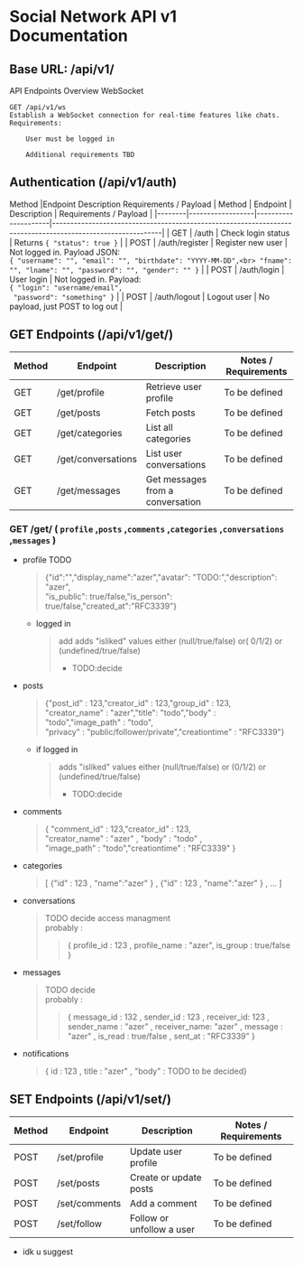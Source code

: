# Social Network API v1 Documentation

## Base URL: /api/v1/
API Endpoints Overview
WebSocket

    GET /api/v1/ws
    Establish a WebSocket connection for real-time features like chats.
    Requirements:

        User must be logged in

        Additional requirements TBD

## Authentication (/api/v1/auth)
Method	|Endpoint	Description	Requirements / Payload
| Method | Endpoint         | Description         | Requirements / Payload                                                                                     |
|--------|------------------|---------------------|------------------------------------------------------------------------------------------------------------|
| GET    | /auth            | Check login status  | Returns `{ "status": true }`                                                                                |
| POST   | /auth/register   | Register new user   | Not logged in. Payload JSON:<br> `{ "username": "", "email": "", "birthdate": "YYYY-MM-DD",<br> "fname": "", "lname": "", "password": "", "gender": "" }` |
| POST   | /auth/login      | User login          | Not logged in. Payload: <br>`{ "login": "username/email",`<br>` "password": "something" }`                                     |
| POST   | /auth/logout     | Logout user         | No payload, just POST to log out                                                                             |
## GET Endpoints (/api/v1/get/)

| Method | Endpoint             | Description              | Notes / Requirements  |
|--------|----------------------|--------------------------|----------------------|
| GET    | /get/profile         | Retrieve user profile    | To be defined         |
| GET    | /get/posts           | Fetch posts              | To be defined         |
| GET    | /get/categories      | List all categories      | To be defined         |
| GET    | /get/conversations   | List user conversations  | To be defined         |
| GET    | /get/messages        | Get messages from a conversation | To be defined |

### GET /get/ ( `profile` ,`posts` ,`comments` ,`categories` ,`conversations` ,`messages` )
- profile TODO
    >{"id":"","display_name":"azer","avatar": "TODO:","description": "azer",<br>"is_public": true/false,"is_person": true/false,"created_at":"RFC3339"}

    - logged in
        > add adds "isliked" values either (null/true/false) or( 0/1/2) or (undefined/true/false) 
        > - TODO:decide
- posts 
    >{"post_id" : 123,"creator_id" : 123,"group_id" : 123,<br>"creator_name" : "azer","title": "todo","body" : "todo","image_path" : "todo",<br>"privacy" : "public/follower/private","creationtime" : "RFC3339"}
    
    - if logged in

        > adds "isliked" values either (null/true/false) or (0/1/2) or (undefined/true/false) 
        > - TODO:decide
- comments
    > { "comment_id" : 123,"creator_id" : 123,<br>"creator_name" : "azer" , "body" : "todo" ,<br>"image_path" : "todo","creationtime" : "RFC3339" }
- categories
    > [ {"id" : 123 , "name":"azer" } , {"id" : 123 , "name":"azer" } , ... ]
- conversations
    > TODO decide access managment <br> probably :
    >> { profile_id : 123 , profile_name : "azer", is_group : true/false }
- messages
    > TODO decide <br> probably :
    >> { message_id : 132 , sender_id : 123 , receiver_id: 123 , sender_name : "azer" , receiver_name: "azer" , message : "azer" , is_read : true/false , sent_at : "RFC3339" }
- notifications
    > { id : 123 , title : "azer" , "body" : TODO to be decided}

## SET Endpoints (/api/v1/set/)

| Method | Endpoint          | Description            | Notes / Requirements  |
|--------|-------------------|------------------------|----------------------|
| POST   | /set/profile      | Update user profile    | To be defined         |
| POST   | /set/posts        | Create or update posts | To be defined         |
| POST   | /set/comments     | Add a comment          | To be defined         |
| POST   | /set/follow       | Follow or unfollow a user | To be defined       |

- idk u suggest